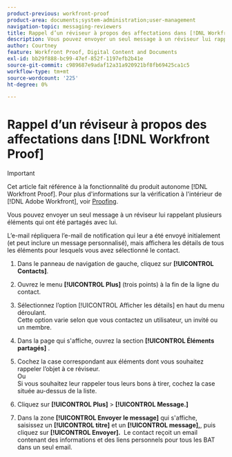 ```yaml
---
product-previous: workfront-proof
product-area: documents;system-administration;user-management
navigation-topic: messaging-reviewers
title: Rappel d’un réviseur à propos des affectations dans [!DNL Workfront Proof]
description: Vous pouvez envoyer un seul message à un réviseur lui rappelant plusieurs éléments qui ont été partagés avec lui.
author: Courtney
feature: Workfront Proof, Digital Content and Documents
exl-id: bb29f888-bc99-47ef-852f-1197efb2b41e
source-git-commit: c989687e9adaf12a31a920921bf8fb69425ca1c5
workflow-type: tm+mt
source-wordcount: '225'
ht-degree: 0%

---
```


# Rappel d’un réviseur à propos des affectations dans [!DNL Workfront Proof]

>[!IMPORTANT]
>
>Cet article fait référence à la fonctionnalité du produit autonome [!DNL Workfront Proof]. Pour plus d&#39;informations sur la vérification à l&#39;intérieur de [!DNL Adobe Workfront], voir [Proofing](../../../review-and-approve-work/proofing/proofing.md).

Vous pouvez envoyer un seul message à un réviseur lui rappelant plusieurs éléments qui ont été partagés avec lui.

L’e-mail répliquera l’e-mail de notification qui leur a été envoyé initialement (et peut inclure un message personnalisé), mais affichera les détails de tous les éléments pour lesquels vous avez sélectionné le contact.

1. Dans le panneau de navigation de gauche, cliquez sur **[!UICONTROL Contacts]**.
1. Ouvrez le menu **[!UICONTROL Plus]** (trois points) à la fin de la ligne du contact.
1. Sélectionnez l’option [!UICONTROL Afficher les détails] en haut du menu déroulant.\
   Cette option varie selon que vous contactez un utilisateur, un invité ou un membre.
1. Dans la page qui s&#39;affiche, ouvrez la section **[!UICONTROL Éléments partagés]** .
1. Cochez la case correspondant aux éléments dont vous souhaitez rappeler l’objet à ce réviseur.\
   Ou\
   Si vous souhaitez leur rappeler tous leurs bons à tirer, cochez la case située au-dessus de la liste.

1. Cliquez sur **[!UICONTROL Plus]** > **[!UICONTROL Message.]**

1. Dans la zone **[!UICONTROL Envoyer le message]** qui s&#39;affiche, saisissez un **[!UICONTROL titre]** et un **[!UICONTROL message],**, puis cliquez sur **[!UICONTROL Envoyer].** &#x200B; Le contact reçoit un email contenant des informations et des liens personnels pour tous les BAT dans un seul email.


